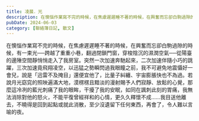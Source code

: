 ```yaml
---
title: 凌晨．光
description: 在懊惱作業寫不完的時候，在焦慮遲遲睡不著的時候，在興奮而忘卻白駒過隙的時候，有一束光──跨越了重重小巷，翻過閉鎖門窗，穿梭陰沉的濕潤空氣──從陽臺的邊陲空間靜悄悄走入了我房室。突然一次加速奔馳起來，二……
pubDate: 2024-06-03
category: [聯絡簿日記, 散文]
---
```


在懊惱作業寫不完的時候，在焦慮遲遲睡不著的時候，在興奮而忘卻白駒過隙的時候，有一束光──跨越了重重小巷，翻過閉鎖門窗，穿梭陰沉的濕潤空氣──從陽臺的邊陲空間靜悄悄走入了我房室。突然一次加速奔馳起來，二次加速伴隨小巧的跳躍，三次加速竟飛翔凌空，以迅猛之勢瞬閃過我眼瞳之前，我不可避免地震懾好一會兒，說是「迅雷不及掩目」還便宜他了，比量子糾纏、宇宙膨脹快也不為過。若說月光窈窕的照映遍滿大地，漠楞楞且黯淡的漫射賜予人們寂靜、放鬆的心覺，那麼這冷冽的藍光刺痛了我的眼眸，干擾了我的安眠，如同在諷刺此刻的胃痛，我無法消除對他的怒火，不能平復曾經祥和的心情，更久久釋懷不成……我目送他離去，不曉得是回到起點或就此消散，至少沒遺留下任何東西，再會了，令人難以言喻的夜。
